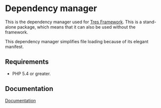 # Dependency manager

This is the dependency manager used for [Tres Framework][framework]. This is a
stand-alone package, which means that it can also be used without the framework.

This dependency manager simplifies file loading because of its elegant manifest.

## Requirements
- PHP 5.4 or greater.

## Documentation
[Documentation][documentation]

[framework]: http://tresframework.com
[documentation]: https://github.com/tres-framework/docs/
